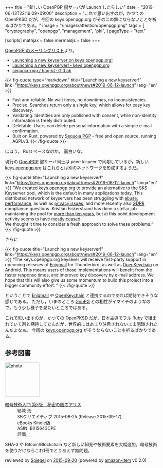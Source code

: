 +++
title = "新しい OpenPGP 鍵サーバが Launch したらしい"
date =  "2019-06-13T22:19:09+09:00"
description = "これで思い出すのが，かつての OpenPKSD だが，今回の keys.openpgp.org がその二の舞にならないことを祈るばかりである。"
image = "/images/attention/openpgp.png"
tags = [
  "cryptography",
  "openpgp",
  "management",
  "pki",
]
pageType = "text"

[scripts]
  mathjax = false
  mermaidjs = false
+++

[OpenPGP のメーリングリスト](https://www.ietf.org/mailman/listinfo/openpgp)より。

- [Launching a new keyserver on keys.openpgp.org!](https://mailarchive.ietf.org/arch/msg/openpgp/1cQeIV8s81lhwG_FQtMuc2JbRSk)
- [Launching a new keyserver! - keys.openpgp.org](https://keys.openpgp.org/about/news#2019-06-12-launch)
- [sequoia-pgp / hagrid · GitLab](https://gitlab.com/sequoia-pgp/hagrid)

{{< fig-quote type="markdown" title="Launching a new keyserver!" link="https://keys.openpgp.org/about/news#2019-06-12-launch" lang="en" >}}
* Fast and reliable. No wait times, no downtimes, no inconsistencies.
* Precise. Searches return only a single key, which allows for easy key discovery.
* Validating. Identities are only published with consent, while non-identity information is freely distributed.
* Deletable. Users can delete personal information with a simple e-mail confirmation.
* Built on Rust, powered by [Sequoia PGP](https://sequoia-pgp.org/) - free and open source, running AGPLv3.
{{< /fig-quote >}}

ほほう。
Rust ベースなのか。
面白いな。

現行の [OpenPGP] 鍵サーバ同士は peer-to-peer で同期しているが，新しい [keys.openpgp.org] はこれらとは別のネットワークを形成するようだ。

{{< fig-quote title="Launching a new keyserver!" link="https://keys.openpgp.org/about/news#2019-06-12-launch" lang="en" >}}
<q>We created keys.openpgp.org to provide an alternative to the SKS Keyserver pool, which is the default in many applications today. This distributed network of keyservers has been struggling with <a href="https://medium.com/@mdrahony/are-sks-keyservers-safe-do-we-need-them-7056b495101c">abuse</a>, <a href="https://en.wikipedia.org/wiki/Key_server_(cryptographic)#Problems_with_keyservers">performance</a>, as well as <a href="http://www.openwall.com/lists/oss-security/2017/12/10/1">privacy issues</a>, and more recently also <a href="http://nongnu.13855.n7.nabble.com/SKS-apocalypse-mitigation-td228252.html">GDPR</a> compliance questions. Kristian Fiskerstrand has done a stellar job maintaining the pool for <a href="https://blog.sumptuouscapital.com/2016/12/10-year-anniversary-for-sks-keyservers-net/">more than ten years</a>, but at this point development activity seems to have <a href="https://bitbucket.org/skskeyserver/sks-keyserver/pull-requests/60/clean-build-with-405">mostly ceased</a>.<br>
We thought it time to consider a fresh approach to solve these problems.</q>
{{< /fig-quote >}}

さらに

{{< fig-quote title="Launching a new keyserver!" link="https://keys.openpgp.org/about/news#2019-06-12-launch" lang="en" >}}
<q>The keys.openpgp.org keysever will receive first-party support in upcoming releases of <a href="https://enigmail.net/">Enigmail</a> for Thunderbird, as well as <a href="https://play.google.com/store/apps/details?id=org.sufficientlysecure.keychain&hl=en">OpenKeychain</a> on Android. This means users of those implementations will benefit from the faster response times, and improved key discovery by e-mail address. We hope that this will also give us some momentum to build this project into a bigger community effort. </q>
{{< /fig-quote >}}

ということで [Enigmail] や [OpenKeychain] と連携するのであれば期待できそうな感じである。
ただし，いまのところ [GnuPG] との相性がイマイチのようなので，もう少し様子を見たいところではある。

これで思い出すのが，かつての [OpenPKSD] だが，日本主導でフル Ruby で組まれていて割と期待してたんだが，世界的にはあまり注目されないまま閉鎖されたんだよなぁ。
今回の [keys.openpgp.org] がそうならないことを祈るばかりである。

[OpenPGP]: http://tools.ietf.org/html/rfc4880 "RFC 4880 - OpenPGP Message Format"
[OpenPGP.org]: https://www.openpgp.org/
[keys.openpgp.org]: https://keys.openpgp.org
[GnuPG]: https://gnupg.org/ "The GNU Privacy Guard"
[Enigmail]: https://enigmail.net/
[OpenKeychain]: https://play.google.com/store/apps/details?id=org.sufficientlysecure.keychain "OpenKeychain: Easy PGP - Google Play"
[OpenPKSD]: https://www.ipa.go.jp/security/fy16/development/openPKSD/ "信頼できるOpenPGP公開鍵を提供する公開鍵サーバOpenPKSD Trusted Keyserver：IPA 独立行政法人 情報処理推進機構"

## 参考図書

<div class="hreview">
  <div class="photo"><a class="item url" href="https://www.amazon.co.jp/%E6%9A%97%E5%8F%B7%E6%8A%80%E8%A1%93%E5%85%A5%E9%96%80-%E7%AC%AC3%E7%89%88-%E7%A7%98%E5%AF%86%E3%81%AE%E5%9B%BD%E3%81%AE%E3%82%A2%E3%83%AA%E3%82%B9-%E7%B5%90%E5%9F%8E-%E6%B5%A9-ebook/dp/B015643CPE?SubscriptionId=AKIAJYVUJ3DMTLAECTHA&tag=baldandersinf-22&linkCode=xm2&camp=2025&creative=165953&creativeASIN=B015643CPE"><img src="https://images-fe.ssl-images-amazon.com/images/I/51t6yHHVwEL._SL160_.jpg" width="113" alt="photo"></a></div>
  <dl class="fn">
    <dt><a href="https://www.amazon.co.jp/%E6%9A%97%E5%8F%B7%E6%8A%80%E8%A1%93%E5%85%A5%E9%96%80-%E7%AC%AC3%E7%89%88-%E7%A7%98%E5%AF%86%E3%81%AE%E5%9B%BD%E3%81%AE%E3%82%A2%E3%83%AA%E3%82%B9-%E7%B5%90%E5%9F%8E-%E6%B5%A9-ebook/dp/B015643CPE?SubscriptionId=AKIAJYVUJ3DMTLAECTHA&tag=baldandersinf-22&linkCode=xm2&camp=2025&creative=165953&creativeASIN=B015643CPE">暗号技術入門 第3版　秘密の国のアリス</a></dt>
	<dd>結城 浩</dd>
    <dd>SBクリエイティブ 2015-08-25 (Release 2015-09-17)</dd>
    <dd>eBooks Kindle版</dd>
    <dd>ASIN: B015643CPE</dd>
    <dd>評価<abbr class="rating fa-sm" title="5">&nbsp;<i class="fas fa-star"></i>&nbsp;<i class="fas fa-star"></i>&nbsp;<i class="fas fa-star"></i>&nbsp;<i class="fas fa-star"></i>&nbsp;<i class="fas fa-star"></i></abbr></dd>
  </dl>
  <p class="description">SHA-3 や Bitcoin/Blockchain など新しい知見や技術要素を大幅追加。暗号技術を使うだけならこれ1冊でとりあえず無問題。</p>
  <p class="powered-by" >reviewed by <a href='#maker' class='reviewer'>Spiegel</a> on <abbr class="dtreviewed" title="2015-09-20">2015-09-20</abbr> (powered by <a href="https://github.com/spiegel-im-spiegel/amazon-item" >amazon-item</a> v0.2.0)</p>
</div>
